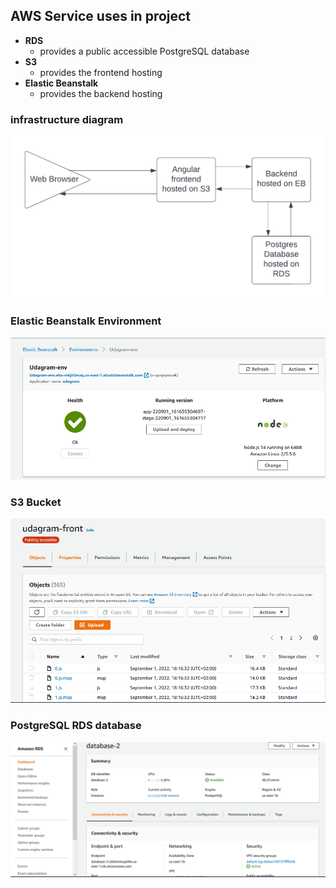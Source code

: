 ## AWS Service uses in project

- **RDS**
  - provides a public accessible PostgreSQL database
- **S3**
  - provides the frontend hosting
- **Elastic Beanstalk**
  - provides the backend hosting

### infrastructure diagram

![infrastructure diagram](./images/aws.png)

### Elastic Beanstalk Environment

![Elastic Beanstalk Environment](./images/ebHealth.png)

### S3 Bucket

![S3 Bucket](./images/s3.png)

### PostgreSQL RDS database

![PostgreSQL RDS database](./images/rds.png)
